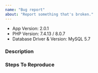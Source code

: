 ```yaml
---
name: "Bug report"
about: "Report something that's broken."
---
```


<!-- DO NOT THROW THIS AWAY -->
<!-- Fill out the FULL versions with patch versions -->

- App Version: 2.0.1
- PHP Version: 7.4.13 / 8.0.7
- Database Driver & Version: MySQL 5.7

### Description

### Steps To Reproduce
